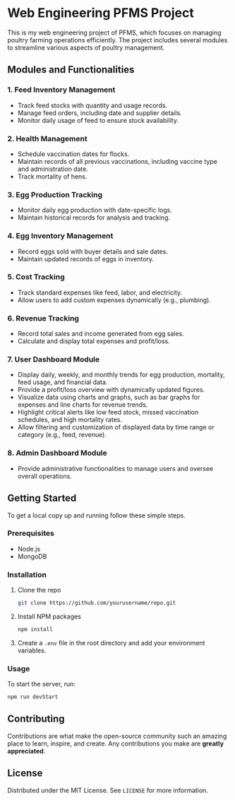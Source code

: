 # Web Engineering PFMS Project

This is my web engineering project of PFMS, which focuses on managing poultry farming operations efficiently. The project includes several modules to streamline various aspects of poultry management.

## Modules and Functionalities

### 1. Feed Inventory Management

- Track feed stocks with quantity and usage records.
- Manage feed orders, including date and supplier details.
- Monitor daily usage of feed to ensure stock availability.

### 2. Health Management

- Schedule vaccination dates for flocks.
- Maintain records of all previous vaccinations, including vaccine type and administration date.
- Track mortality of hens.

### 3. Egg Production Tracking

- Monitor daily egg production with date-specific logs.
- Maintain historical records for analysis and tracking.

### 4. Egg Inventory Management

- Record eggs sold with buyer details and sale dates.
- Maintain updated records of eggs in inventory.

### 5. Cost Tracking

- Track standard expenses like feed, labor, and electricity.
- Allow users to add custom expenses dynamically (e.g., plumbing).

### 6. Revenue Tracking

- Record total sales and income generated from egg sales.
- Calculate and display total expenses and profit/loss.

### 7. User Dashboard Module

- Display daily, weekly, and monthly trends for egg production, mortality, feed usage, and financial data.
- Provide a profit/loss overview with dynamically updated figures.
- Visualize data using charts and graphs, such as bar graphs for expenses and line charts for revenue trends.
- Highlight critical alerts like low feed stock, missed vaccination schedules, and high mortality rates.
- Allow filtering and customization of displayed data by time range or category (e.g., feed, revenue).

### 8. Admin Dashboard Module

- Provide administrative functionalities to manage users and oversee overall operations.

## Getting Started

To get a local copy up and running follow these simple steps.

### Prerequisites

- Node.js
- MongoDB

### Installation

1. Clone the repo
   ```bash
   git clone https://github.com/yourusername/repo.git
   ```
2. Install NPM packages
   ```bash
   npm install
   ```
3. Create a `.env` file in the root directory and add your environment variables.

### Usage

To start the server, run:

```bash
npm run devStart
```

## Contributing

Contributions are what make the open-source community such an amazing place to learn, inspire, and create. Any contributions you make are **greatly appreciated**.

## License

Distributed under the MIT License. See `LICENSE` for more information.
